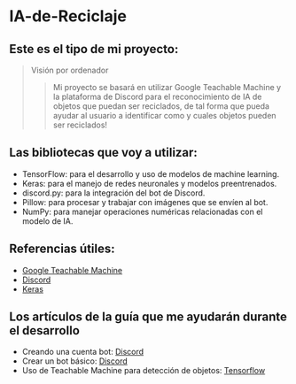 # IA-de-Reciclaje

## Este es el tipo de mi proyecto:
> Visión por ordenador
> >Mi proyecto se basará en utilizar Google Teachable Machine y la plataforma de Discord para el reconocimiento de IA de objetos que puedan ser reciclados, de tal forma que pueda ayudar al usuario a identificar como y cuales objetos pueden ser reciclados!

## Las bibliotecas que voy a utilizar:
- TensorFlow: para el desarrollo y uso de modelos de machine learning.
- Keras: para el manejo de redes neuronales y modelos preentrenados.
- discord.py: para la integración del bot de Discord.
- Pillow: para procesar y trabajar con imágenes que se envíen al bot.
- NumPy: para manejar operaciones numéricas relacionadas con el modelo de IA.

## Referencias útiles:
- [Google Teachable Machine](https://teachablemachine.withgoogle.com/)
- [Discord](https://discordpy.readthedocs.io/en/stable/)
- [Keras](https://keras.io/guides/serialization_and_saving/)

## Los artículos de la guía que me ayudarán durante el desarrollo
- Creando una cuenta bot: [Discord](https://discordpy.readthedocs.io/en/stable/discord.html)
- Crear un bot básico: [Discord](https://discordpy.readthedocs.io/en/stable/quickstart.html)
- Uso de Teachable Machine para detección de objetos: [Tensorflow](https://blog.nashtechglobal.com/object-detection-with-teachable-machine-tensorflow-js-in-web-application/)
